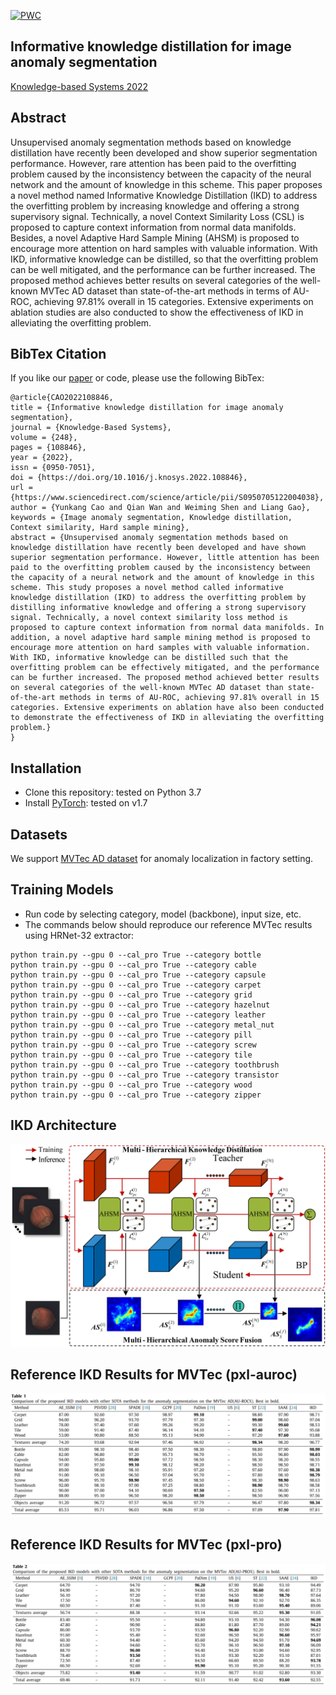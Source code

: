 [![PWC](https://img.shields.io/badge/Anomaly%20Segmentation%20on%20MVTec-%23Ranked%206-green)](https://paperswithcode.com/paper/informative-knowledge-distillation-for-image)

## Informative knowledge distillation for image anomaly segmentation
[Knowledge-based Systems 2022](https://www.sciencedirect.com/science/article/abs/pii/S0950705122004038?msclkid=230bf4ccd12e11eca82e856ea4021892)

## Abstract
Unsupervised anomaly segmentation methods based on knowledge distillation have recently been developed and show superior segmentation performance. However, rare attention has been paid to the overfitting problem caused by the inconsistency between the capacity of the neural network and the amount of knowledge in this scheme. This paper proposes a novel method named Informative Knowledge Distillation (IKD) to address the overfitting problem by increasing knowledge and offering a strong supervisory signal. Technically, a novel Context Similarity Loss (CSL) is proposed to capture context information from normal data manifolds. Besides, a novel Adaptive Hard Sample Mining (AHSM) is proposed to encourage more attention on hard samples with valuable information. With IKD, informative knowledge can be distilled, so that the overfitting problem can be well mitigated, and the performance can be further increased. The proposed method achieves better results on several categories of the well-known MVTec AD dataset than state-of-the-art methods in terms of AU-ROC, achieving 97.81% overall in 15 categories. Extensive experiments on ablation studies are also conducted to show the effectiveness of IKD in alleviating the overfitting problem.

## BibTex Citation
If you like our [paper](https://arxiv.org/abs/2107.12571) or code, please use the following BibTex:
```
@article{CAO2022108846,
title = {Informative knowledge distillation for image anomaly segmentation},
journal = {Knowledge-Based Systems},
volume = {248},
pages = {108846},
year = {2022},
issn = {0950-7051},
doi = {https://doi.org/10.1016/j.knosys.2022.108846},
url = {https://www.sciencedirect.com/science/article/pii/S0950705122004038},
author = {Yunkang Cao and Qian Wan and Weiming Shen and Liang Gao},
keywords = {Image anomaly segmentation, Knowledge distillation, Context similarity, Hard sample mining},
abstract = {Unsupervised anomaly segmentation methods based on knowledge distillation have recently been developed and have shown superior segmentation performance. However, little attention has been paid to the overfitting problem caused by the inconsistency between the capacity of a neural network and the amount of knowledge in this scheme. This study proposes a novel method called informative knowledge distillation (IKD) to address the overfitting problem by distilling informative knowledge and offering a strong supervisory signal. Technically, a novel context similarity loss method is proposed to capture context information from normal data manifolds. In addition, a novel adaptive hard sample mining method is proposed to encourage more attention on hard samples with valuable information. With IKD, informative knowledge can be distilled such that the overfitting problem can be effectively mitigated, and the performance can be further increased. The proposed method achieved better results on several categories of the well-known MVTec AD dataset than state-of-the-art methods in terms of AU-ROC, achieving 97.81% overall in 15 categories. Extensive experiments on ablation have also been conducted to demonstrate the effectiveness of IKD in alleviating the overfitting problem.}
}
```

## Installation
- Clone this repository: tested on Python 3.7
- Install [PyTorch](http://pytorch.org/): tested on v1.7


## Datasets
We support [MVTec AD dataset](https://www.mvtec.com/de/unternehmen/forschung/datasets/mvtec-ad/) for anomaly localization in factory setting.

## Training Models
- Run code by selecting category, model (backbone), input size, etc.
- The commands below should reproduce our reference MVTec results using HRNet-32 extractor:
```
python train.py --gpu 0 --cal_pro True --category bottle
python train.py --gpu 0 --cal_pro True --category cable
python train.py --gpu 0 --cal_pro True --category capsule
python train.py --gpu 0 --cal_pro True --category carpet
python train.py --gpu 0 --cal_pro True --category grid
python train.py --gpu 0 --cal_pro True --category hazelnut
python train.py --gpu 0 --cal_pro True --category leather
python train.py --gpu 0 --cal_pro True --category metal_nut
python train.py --gpu 0 --cal_pro True --category pill
python train.py --gpu 0 --cal_pro True --category screw
python train.py --gpu 0 --cal_pro True --category tile
python train.py --gpu 0 --cal_pro True --category toothbrush
python train.py --gpu 0 --cal_pro True --category transistor
python train.py --gpu 0 --cal_pro True --category wood
python train.py --gpu 0 --cal_pro True --category zipper
```


## IKD Architecture
![IKD](./pngs/framework.png)

## Reference IKD Results for MVTec (pxl-auroc)
![IKD](./pngs/pxl_auroc.png)

## Reference IKD Results for MVTec (pxl-pro)
![IKD](./pngs/pxl_pro.png)